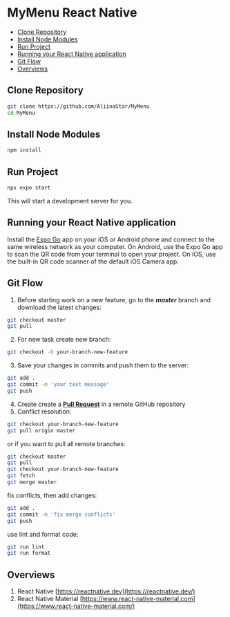 # MyMenu React Native

- [Clone Repository](#clone-repository)
- [Install Node Modules](#install-node-modules)
- [Run Project](#run-project)
- [Running your React Native application](#running-your-react-native-application)
- [Git Flow](#git-flow)
- [Overviews](#overviews)

## Clone Repository

```bash
git clone https://github.com/AliinaStar/MyMenu
cd MyMenu
```

## Install Node Modules

```bash
npm install
```

## Run Project

```bash
npx expo start
```

This will start a development server for you.

## Running your React Native application

Install the [Expo Go](https://expo.dev/client) app on your iOS or Android phone and connect to the same wireless network as your computer. On Android, use the Expo Go app to scan the QR code from your terminal to open your project. On iOS, use the built-in QR code scanner of the default iOS Camera app.

## Git Flow

1. Before starting work on a new feature, go to the **_master_** branch and download the latest changes:

```bash
git checkout master
git pull
```

2. For new task create new branch:

```bash
git checkout -b your-branch-new-feature
```

3. Save your changes in commits and push them to the server:

```bash
git add .
git commit -m 'your text message'
git push
```

4. Create create a [**Pull Request**](https://github.com/AliinaStar/MyMenu/pulls) in a remote GitHub repository
5. Conflict resolution:

```bash
git checkout your-branch-new-feature
git pull origin master
```

or if you want to pull all remote branches:

```bash
git checkout master
git pull
git checkout your-branch-new-feature
git fetch
git merge master
```

fix conflicts, then add changes:

```bash
git add .
git commit -m 'fix merge conflicts'
git push
```

use lint and format code:

```bash
git run lint
git run format
```

## Overviews

1. React Native [https://reactnative.dev](https://reactnative.dev/)
2. React Native Material [https://www.react-native-material.com](https://www.react-native-material.com/)
